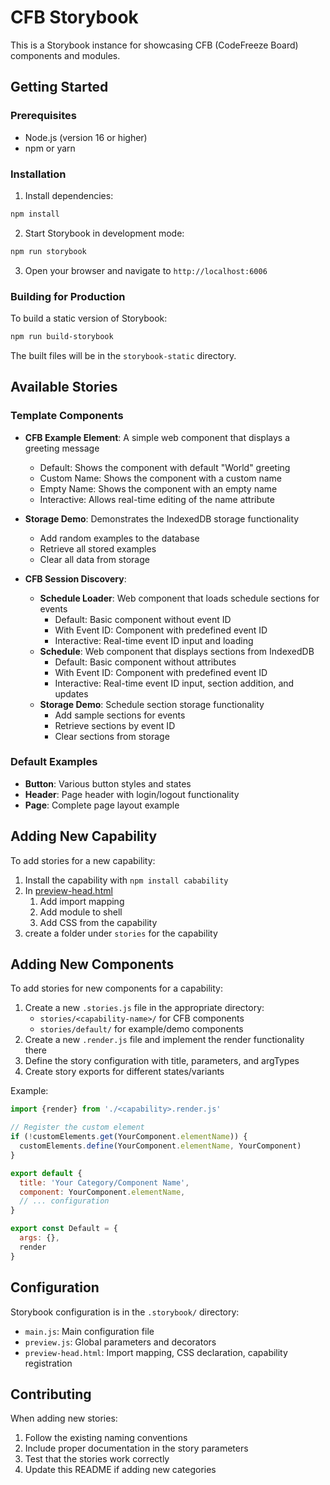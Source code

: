 # CFB Storybook

This is a Storybook instance for showcasing CFB (CodeFreeze Board) components and modules.

## Getting Started

### Prerequisites

- Node.js (version 16 or higher)
- npm or yarn

### Installation

1. Install dependencies:
```bash
npm install
```

2. Start Storybook in development mode:
```bash
npm run storybook
```

3. Open your browser and navigate to `http://localhost:6006`

### Building for Production

To build a static version of Storybook:

```bash
npm run build-storybook
```

The built files will be in the `storybook-static` directory.

## Available Stories

### Template Components

- **CFB Example Element**: A simple web component that displays a greeting message
  - Default: Shows the component with default "World" greeting
  - Custom Name: Shows the component with a custom name
  - Empty Name: Shows the component with an empty name
  - Interactive: Allows real-time editing of the name attribute

- **Storage Demo**: Demonstrates the IndexedDB storage functionality
  - Add random examples to the database
  - Retrieve all stored examples
  - Clear all data from storage

- **CFB Session Discovery**:
  - **Schedule Loader**: Web component that loads schedule sections for events
    - Default: Basic component without event ID
    - With Event ID: Component with predefined event ID
    - Interactive: Real-time event ID input and loading
  - **Schedule**: Web component that displays sections from IndexedDB
    - Default: Basic component without attributes
    - With Event ID: Component with predefined event ID
    - Interactive: Real-time event ID input, section addition, and updates
  - **Storage Demo**: Schedule section storage functionality
    - Add sample sections for events
    - Retrieve sections by event ID
    - Clear sections from storage

### Default Examples

- **Button**: Various button styles and states
- **Header**: Page header with login/logout functionality
- **Page**: Complete page layout example

## Adding New Capability

To add stories for a new capability:


1. Install the capability with `npm install cabability`
2. In [preview-head.html](.storybook/preview-head.html)
   1. Add import mapping
   2. Add module to shell
   3. Add CSS from the capability
2. create a folder under `stories` for the capability
 
## Adding New Components

To add stories for new components for a capability:

1. Create a new `.stories.js` file in the appropriate directory:
   - `stories/<capability-name>/` for CFB components
   - `stories/default/` for example/demo components
2. Create a new `.render.js` file and implement the render functionality there
2. Define the story configuration with title, parameters, and argTypes
3. Create story exports for different states/variants

Example:

```javascript
import {render} from './<capability>.render.js'

// Register the custom element
if (!customElements.get(YourComponent.elementName)) {
  customElements.define(YourComponent.elementName, YourComponent)
}

export default {
  title: 'Your Category/Component Name',
  component: YourComponent.elementName,
  // ... configuration
}

export const Default = {
  args: {},
  render
}
```

## Configuration

Storybook configuration is in the `.storybook/` directory:

- `main.js`: Main configuration file
- `preview.js`: Global parameters and decorators
- `preview-head.html`: Import mapping, CSS declaration, capability registration

## Contributing

When adding new stories:

1. Follow the existing naming conventions
2. Include proper documentation in the story parameters
3. Test that the stories work correctly
4. Update this README if adding new categories 